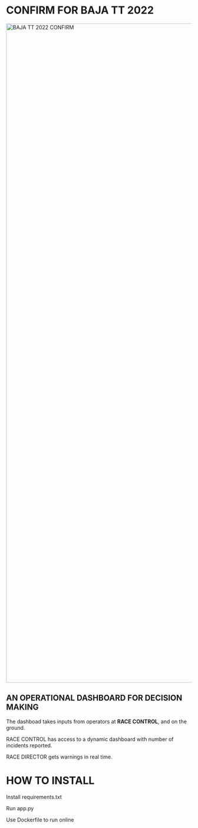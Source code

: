 # CONFIRM FOR BAJA TT 2022


<img width="1791" alt="BAJA TT 2022 CONFIRM" src="https://user-images.githubusercontent.com/34355337/158824147-9cc56155-3775-4b69-93ba-0069aac94233.png">

## AN OPERATIONAL DASHBOARD FOR DECISION MAKING 

The dashboad takes inputs from operators at **RACE CONTROL**, and on the ground. 

RACE CONTROL has access to a dynamic dashboard with number of incidents reported. 

RACE DIRECTOR gets warnings in real time. 

# HOW TO INSTALL 

Install requirements.txt 

Run app.py 

Use Dockerfile to run online


